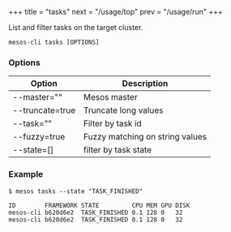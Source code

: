 +++
title = "tasks"
next = "/usage/top"
prev = "/usage/run"
+++

List and filter tasks on the target cluster.

    mesos-cli tasks [OPTIONS]

### Options

Option | Description
--- | ---
--master=""    |    Mesos master
--truncate=true|   Truncate long values
--task=""      |  Filter by task id
--fuzzy=true   | Fuzzy matching on string values
--state=[]     |filter by task state



### Example

    $ mesos tasks --state "TASK_FINISHED"

    ID        FRAMEWORK STATE         CPU MEM GPU DISK
    mesos-cli b620d6e2  TASK_FINISHED 0.1 128 0   32  
    mesos-cli b620d6e2  TASK_FINISHED 0.1 128 0   32  


